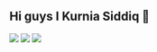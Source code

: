 ## Hi guys I Kurnia Siddiq 👋

<!--
**kursisiddiqsiddiq-ui/kursisiddiqsiddiq-ui** is a ✨ _special_ ✨ repository because its `README.md` (this file) appears on your GitHub profile.

Here are some ideas to get you started:

- 🔭 I’m currently working on ...
- 🌱 I’m currently learning ...
- 👯 I’m looking to collaborate on ...
- 🤔 I’m looking for help with ...
- 💬 Ask me about ...
- 📫 How to reach me: ...
- 😄 Pronouns: ...
- ⚡ Fun fact: ...
-->
![](https://media.giphy.com/media/v1.Y2lkPTc5MGI3NjExd2lidTRweHFoaHZpeWpmMHEzc202OWUzNGJyaWpkMXNwOTNveHB4ZSZlcD12MV9naWZzX3NlYXJjaCZjdD1n/aAbax5anloMNk6TSP9/giphy.gif)
![](https://media.giphy.com/media/v1.Y2lkPTc5MGI3NjExZTZvZWlob3VndGFzOGtob2VkcW1xaHZ6amxpZzdoN2NsZzR3emM4eCZlcD12MV9naWZzX3NlYXJjaCZjdD1n/zKRlxWqdP4NTok3Ppl/giphy.gif)
![](https://media.giphy.com/media/v1.Y2lkPTc5MGI3NjExZTZvZWlob3VndGFzOGtob2VkcW1xaHZ6amxpZzdoN2NsZzR3emM4eCZlcD12MV9naWZzX3NlYXJjaCZjdD1n/g6BRKQ1pO8ZPtxNA6G/giphy.gif)
